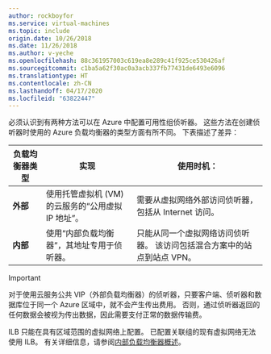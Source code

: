 ```yaml
---
author: rockboyfor
ms.service: virtual-machines
ms.topic: include
origin.date: 10/26/2018
ms.date: 11/26/2018
ms.author: v-yeche
ms.openlocfilehash: 88c361957003c619ea8e289c41f925ce530426af
ms.sourcegitcommit: c1ba5a62f30ac0a3acb337fb77431de6493e6096
ms.translationtype: HT
ms.contentlocale: zh-CN
ms.lasthandoff: 04/17/2020
ms.locfileid: "63822447"
---
```

必须认识到有两种方法可以在 Azure 中配置可用性组侦听器。 这些方法在创建侦听器时使用的 Azure 负载均衡器的类型方面有所不同。 下表描述了差异：

| 负载均衡器类型 | 实现 | 使用时机： |
| --- | --- | --- |
| **外部** |使用托管虚拟机 (VM) 的云服务的“公用虚拟 IP 地址”。  |需要从虚拟网络外部访问侦听器，包括从 Internet 访问。 |
| **内部** |使用“内部负载均衡器”，其地址专用于侦听器。  |只能从同一个虚拟网络访问侦听器。 该访问包括混合方案中的站点到站点 VPN。 |

> [!IMPORTANT]
> 对于使用云服务公共 VIP（外部负载均衡器）的侦听器，只要客户端、侦听器和数据库位于同一个 Azure 区域中，就不会产生传出费用。 否则，通过侦听器返回的任何数据会被视为传出数据，因此需要支付正常的数据传输费。 
> 
> 

ILB 只能在具有区域范围的虚拟网络上配置。 已配置关联组的现有虚拟网络无法使用 ILB。 有关详细信息，请参阅[内部负载均衡器概述](../articles/load-balancer/load-balancer-internal-overview.md)。

<!-- Update_Description: update meta properties -->